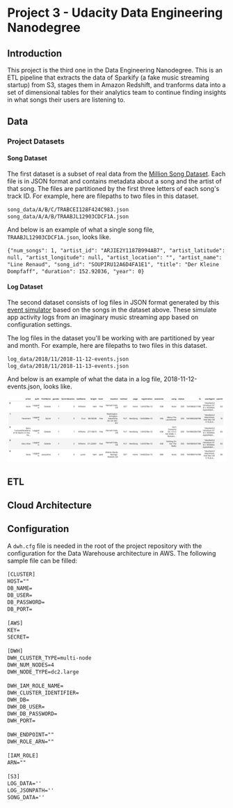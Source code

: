 # Project 3 - Udacity Data Engineering Nanodegree

## Introduction

This project is the third one in the Data Engineering Nanodegree. This is an ETL pipeline that extracts the data of Sparkify (a fake music streaming startup) from S3, stages them in Amazon Redshift, and tranforms data into a set of dimensional tables for their analytics team to continue finding insights in what songs their users are listening to.

## Data

### Project Datasets

#### Song Dataset
The first dataset is a subset of real data from the [Million Song Dataset](http://millionsongdataset.com/). Each file is in JSON format and contains metadata about a song and the artist of that song. The files are partitioned by the first three letters of each song's track ID. For example, here are filepaths to two files in this dataset.

```
song_data/A/B/C/TRABCEI128F424C983.json
song_data/A/A/B/TRAABJL12903CDCF1A.json
```

And below is an example of what a single song file, `TRAABJL12903CDCF1A.json`, looks like.

```
{"num_songs": 1, "artist_id": "ARJIE2Y1187B994AB7", "artist_latitude": null, "artist_longitude": null, "artist_location": "", "artist_name": "Line Renaud", "song_id": "SOUPIRU12A6D4FA1E1", "title": "Der Kleine Dompfaff", "duration": 152.92036, "year": 0}
```

#### Log Dataset
The second dataset consists of log files in JSON format generated by this [event simulator](https://github.com/Interana/eventsim) based on the songs in the dataset above. These simulate app activity logs from an imaginary music streaming app based on configuration settings.

The log files in the dataset you'll be working with are partitioned by year and month. For example, here are filepaths to two files in this dataset.

```
log_data/2018/11/2018-11-12-events.json
log_data/2018/11/2018-11-13-events.json
```
And below is an example of what the data in a log file, 2018-11-12-events.json, looks like.

![log data sample screenshot](./docs/imgs/log-data.png)


## ETL

## Cloud Architecture

## Configuration

A `dwh.cfg` file is needed in the root of the project repository with the configuration for the Data Warehouse architecture in AWS. The following sample file can be filled:

```
[CLUSTER]
HOST=""
DB_NAME=
DB_USER=
DB_PASSWORD=
DB_PORT=

[AWS]
KEY=
SECRET=

[DWH] 
DWH_CLUSTER_TYPE=multi-node
DWH_NUM_NODES=4
DWH_NODE_TYPE=dc2.large

DWH_IAM_ROLE_NAME=
DWH_CLUSTER_IDENTIFIER=
DWH_DB=
DWH_DB_USER=
DWH_DB_PASSWORD=
DWH_PORT=

DWH_ENDPOINT=""
DWH_ROLE_ARN=""

[IAM_ROLE]
ARN=""

[S3]
LOG_DATA=''
LOG_JSONPATH=''
SONG_DATA=''
```